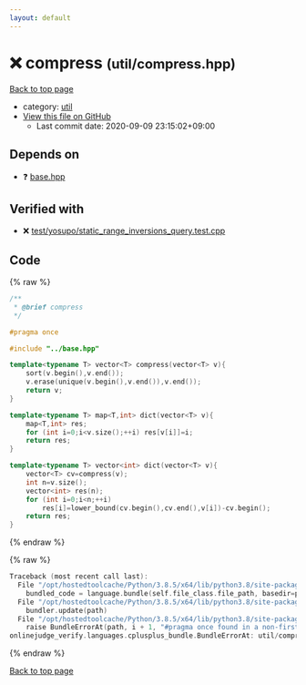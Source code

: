 ```yaml
---
layout: default
---
```


<!-- mathjax config similar to math.stackexchange -->
<script type="text/javascript" async
  src="https://cdnjs.cloudflare.com/ajax/libs/mathjax/2.7.5/MathJax.js?config=TeX-MML-AM_CHTML">
</script>
<script type="text/x-mathjax-config">
  MathJax.Hub.Config({
    TeX: { equationNumbers: { autoNumber: "AMS" }},
    tex2jax: {
      inlineMath: [ ['$','$'] ],
      processEscapes: true
    },
    "HTML-CSS": { matchFontHeight: false },
    displayAlign: "left",
    displayIndent: "2em"
  });
</script>

<script type="text/javascript" src="https://cdnjs.cloudflare.com/ajax/libs/jquery/3.4.1/jquery.min.js"></script>
<script src="https://cdn.jsdelivr.net/npm/jquery-balloon-js@1.1.2/jquery.balloon.min.js" integrity="sha256-ZEYs9VrgAeNuPvs15E39OsyOJaIkXEEt10fzxJ20+2I=" crossorigin="anonymous"></script>
<script type="text/javascript" src="../../assets/js/copy-button.js"></script>
<link rel="stylesheet" href="../../assets/css/copy-button.css" />


# :x: compress <small>(util/compress.hpp)</small>

<a href="../../index.html">Back to top page</a>

* category: <a href="../../index.html#05c7e24700502a079cdd88012b5a76d3">util</a>
* <a href="{{ site.github.repository_url }}/blob/master/util/compress.hpp">View this file on GitHub</a>
    - Last commit date: 2020-09-09 23:15:02+09:00




## Depends on

* :question: <a href="../base.hpp.html">base.hpp</a>


## Verified with

* :x: <a href="../../verify/test/yosupo/static_range_inversions_query.test.cpp.html">test/yosupo/static_range_inversions_query.test.cpp</a>


## Code

<a id="unbundled"></a>
{% raw %}
```cpp
/**
 * @brief compress
 */

#pragma once

#include "../base.hpp"

template<typename T> vector<T> compress(vector<T> v){
    sort(v.begin(),v.end());
    v.erase(unique(v.begin(),v.end()),v.end());
    return v;
}

template<typename T> map<T,int> dict(vector<T> v){
    map<T,int> res;
    for (int i=0;i<v.size();++i) res[v[i]]=i;
    return res;
}

template<typename T> vector<int> dict(vector<T> v){
    vector<T> cv=compress(v);
    int n=v.size();
    vector<int> res(n);
    for (int i=0;i<n;++i)
        res[i]=lower_bound(cv.begin(),cv.end(),v[i])-cv.begin();
    return res;
}
```
{% endraw %}

<a id="bundled"></a>
{% raw %}
```cpp
Traceback (most recent call last):
  File "/opt/hostedtoolcache/Python/3.8.5/x64/lib/python3.8/site-packages/onlinejudge_verify/docs.py", line 349, in write_contents
    bundled_code = language.bundle(self.file_class.file_path, basedir=pathlib.Path.cwd())
  File "/opt/hostedtoolcache/Python/3.8.5/x64/lib/python3.8/site-packages/onlinejudge_verify/languages/cplusplus.py", line 185, in bundle
    bundler.update(path)
  File "/opt/hostedtoolcache/Python/3.8.5/x64/lib/python3.8/site-packages/onlinejudge_verify/languages/cplusplus_bundle.py", line 310, in update
    raise BundleErrorAt(path, i + 1, "#pragma once found in a non-first line")
onlinejudge_verify.languages.cplusplus_bundle.BundleErrorAt: util/compress.hpp: line 5: #pragma once found in a non-first line

```
{% endraw %}

<a href="../../index.html">Back to top page</a>


